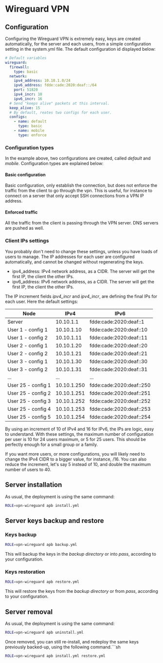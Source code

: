 # Wireguard VPN

## Configuration

Configuring the Wireguard VPN is extremely easy, keys are created automatically, for the server and each users, from a
simple configuration setting in the system.yml file. The default configuration id displayed below:

```yml
# Default variables
wireguard:
  firewall:
    type: basic
  network:
    ipv4_address: 10.10.1.0/24
    ipv6_address: fdde:cade:2020:deaf::/64
    port: 51820
    ipv4_incr: 10
    ipv6_incr: 16
  # Send "keeps alive" packets at this interval.
  keep_alive: 15
  # By default, reates two configs for each user.
  configs:
    - name: default
      type: basic
    - name: mobile
      type: enforce
```

### Configuration types

In the example above, two configurations are created, called _default_ and _mobile_. Configuration types are explained
below:

#### Basic configuration

Basic configuration, only establish the connection, but does not enforce the traffic from the client to go through the
vpn. This is useful, for instance to connect on a server that only accept SSH connections from a VPN IP address.

#### Enforced traffic

All the traffic from the client is passing through the VPN server. DNS servers are pushed as well.

### Client IPs settings

You probably don't need to change these settings, unless you have loads of users to manage. The IP addresses for each
user are configured automatically, and cannot be changed without regenerating the keys.

- ipv4_address: IPv4 network address, as a CIDR. The server will get the first IP, the client the other IPs.
- ipv6_address: IPv6 network address, as a CIDR. The server will get the first IP, the client the other IPs.

The IP increment fields _ipv4_incr_ and _ipv4_incr_, are defining the final IPs for each user. Here the default
settings:

| Node               | IPv4        | IPv6                     |
|--------------------|-------------|--------------------------|
| Server             | 10.10.1.1   | fdde:cade:2020:deaf::1   |
| User 1 - config 1  | 10.10.1.10  | fdde:cade:2020:deaf::10  |
| User 1 - config 2  | 10.10.1.11  | fdde:cade:2020:deaf::11  |
| User 2 - config 1  | 10.10.1.20  | fdde:cade:2020:deaf::20  |
| User 2 - config 2  | 10.10.1.21  | fdde:cade:2020:deaf::21  |
| User 3 - config 1  | 10.10.1.30  | fdde:cade:2020:deaf::30  |
| User 3 - config 2  | 10.10.1.31  | fdde:cade:2020:deaf::31  |
| ...                | ...         | ...                      |
| User 25 - config 1 | 10.10.1.250 | fdde:cade:2020:deaf::250 |
| User 25 - config 2 | 10.10.1.251 | fdde:cade:2020:deaf::251 |
| User 25 - config 3 | 10.10.1.252 | fdde:cade:2020:deaf::252 |
| User 25 - config 4 | 10.10.1.253 | fdde:cade:2020:deaf::253 |
| User 25 - config 5 | 10.10.1.254 | fdde:cade:2020:deaf::254 |

By using an increment of 10 of IPv4 and 16 for IPv6, the IPs are logic, easy to understand. With these settings, the
maximum number of configuration per user is 10 for 24 users maximum, or 5 for 25 users. This should be perfectly enough
for a small group or a family.

If you want more users, or more configurations, you will likely need to change the IPv4 CIDR to a bigger value, for
instance, /16. You can also reduce the increment, let's say 5 instead of 10, and double the maximum number of users
to 40.

## Server installation

As usual, the deployment is using the same command:

```sh
ROLE=vpn-wireguard apb install.yml
```

## Server keys backup and restore

### Keys backup

```sh
ROLE=vpn-wireguard apb backup.yml
```

This will backup the keys in the _backup directory_ or into _pass_, according to your configuration.

### Keys restoration

```sh
ROLE=vpn-wireguard apb restore.yml
```

This will restore the keys from the _backup directory_ or from _pass_, according to your configuration.

## Server removal

As usual, the deployment is using the same command:

```sh
ROLE=vpn-wireguard apb uninstall.yml
```

Once removed, you can still re-install, and redeploy the same keys previously backed-up, using the following command.```sh

```sh
ROLE=vpn-wireguard apb install.yml restore.yml
```
